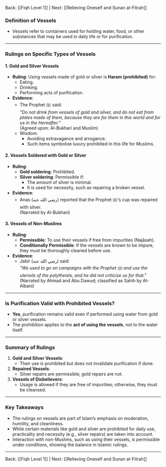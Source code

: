 Back: [[Fiqh Level 1]] | Next: [[Relieving Oneself and Sunan al-Fitrah]]

### **Definition of Vessels**
- Vessels refer to containers used for holding water, food, or other substances that may be used in daily life or for purification.

---

### **Rulings on Specific Types of Vessels**

#### **1. Gold and Silver Vessels**
- **Ruling**: Using vessels made of gold or silver is **Haram (prohibited)** for:
  - Eating.
  - Drinking.
  - Performing acts of purification.
- **Evidence**:
  - The Prophet ﷺ said:  
     _"Do not drink from vessels of gold and silver, and do not eat from plates made of them, because they are for them in this world and for us in the Hereafter."_  
     (Agreed upon: Al-Bukhari and Muslim)
  - Wisdom:
    - Avoiding extravagance and arrogance.
    - Such items symbolize luxury prohibited in this life for Muslims.

#### **2. Vessels Soldered with Gold or Silver**
- **Ruling**:
  - **Gold soldering**: Prohibited.  
  - **Silver soldering**: Permissible if:
    - The amount of silver is minimal.
    - It is used for necessity, such as repairing a broken vessel.
- **Evidence**:
  - Anas (رضي الله عنه) reported that the Prophet ﷺ’s cup was repaired with silver.  
    (Narrated by Al-Bukhari)

#### **3. Vessels of Non-Muslims**
- **Ruling**:
  - **Permissible**: To use their vessels if free from impurities (Najāsah).  
  - **Conditionally Permissible**: If the vessels are known to be impure, they must be thoroughly cleaned before use.
- **Evidence**:
  - Jabir (رضي الله عنه) said:  
     _"We used to go on campaigns with the Prophet ﷺ and use the utensils of the polytheists, and he did not criticize us for that."_  
     (Narrated by Ahmad and Abu Dawud; classified as Sahih by Al-Albani)

---

### **Is Purification Valid with Prohibited Vessels?**
- **Yes**, purification remains valid even if performed using water from gold or silver vessels.  
- The prohibition applies to the **act of using the vessels**, not to the water itself.

---

### **Summary of Rulings**
1. **Gold and Silver Vessels**:
   - Their use is prohibited but does not invalidate purification if done.
2. **Repaired Vessels**:
   - Silver repairs are permissible; gold repairs are not.
3. **Vessels of Disbelievers**:
   - Usage is allowed if they are free of impurities; otherwise, they must be cleansed.

---

### **Key Takeaways**
- The rulings on vessels are part of Islam’s emphasis on moderation, humility, and cleanliness.
- While certain materials like gold and silver are prohibited for daily use, practicality and necessity (e.g., silver repairs) are taken into account.
- Interaction with non-Muslims, such as using their vessels, is permissible under conditions, showing the balance in Islamic rulings.

---
Back: [[Fiqh Level 1]] | Next: [[Relieving Oneself and Sunan al-Fitrah]]